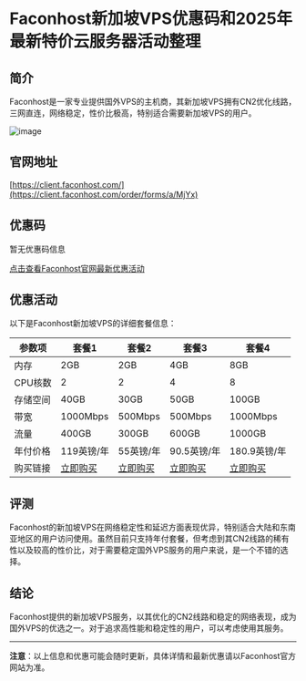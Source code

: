# Faconhost新加坡VPS优惠码和2025年最新特价云服务器活动整理
## 简介
Faconhost是一家专业提供国外VPS的主机商，其新加坡VPS拥有CN2优化线路，三网直连，网络稳定，性价比极高，特别适合需要新加坡VPS的用户。

![image](https://github.com/bumbarworbl/Faconhost/assets/167753608/cc747e69-dd02-49bc-9b95-76d0f214bc9b)

## 官网地址
[https://client.faconhost.com/](https://client.faconhost.com/order/forms/a/MjYx)

## 优惠码
暂无优惠码信息

[点击查看Faconhost官网最新优惠活动](https://client.faconhost.com/order/forms/a/MjYx)


## 优惠活动
以下是Faconhost新加坡VPS的详细套餐信息：

| 参数项 | 套餐1 | 套餐2 | 套餐3 | 套餐4 |
|--------|--------|--------|--------|--------|
| 内存   | 2GB   | 2GB   | 4GB   | 8GB   |
| CPU核数 | 2     | 2     | 4     | 8     |
| 存储空间 | 40GB  | 30GB  | 50GB  | 100GB |
| 带宽   | 1000Mbps | 500Mbps | 500Mbps | 1000Mbps |
| 流量   | 400GB | 300GB | 600GB | 1000GB |
| 年付价格 | 119英镑/年 | 55英镑/年 | 90.5英镑/年 | 180.9英镑/年 |
| 购买链接 | [立即购买](https://client.faconhost.com/order/forms/a/MjYx) | [立即购买](https://client.faconhost.com/order/forms/a/MjYx) | [立即购买](https://client.faconhost.com/order/forms/a/MjYx) | [立即购买](https://client.faconhost.com/order/forms/a/MjYx) |

## 评测
Faconhost的新加坡VPS在网络稳定性和延迟方面表现优异，特别适合大陆和东南亚地区的用户访问使用。虽然目前只支持年付套餐，但考虑到其CN2线路的稀有性以及较高的性价比，对于需要稳定国外VPS服务的用户来说，是一个不错的选择。

## 结论
Faconhost提供的新加坡VPS服务，以其优化的CN2线路和稳定的网络表现，成为国外VPS的优选之一。对于追求高性能和稳定性的用户，可以考虑使用其服务。

---

**注意**：以上信息和优惠可能会随时更新，具体详情和最新优惠请以Faconhost官方网站为准。
